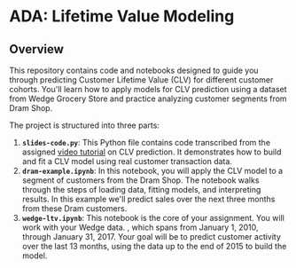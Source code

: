 # ADA: Lifetime Value Modeling

## Overview

This repository contains code and notebooks designed to guide you through predicting Customer Lifetime Value (CLV) for different customer cohorts. You'll learn how to apply models for CLV prediction using a dataset from Wedge Grocery Store and practice analyzing customer segments from Dram Shop.

The project is structured into three parts:
1. **`slides-code.py`**: This Python file contains code transcribed from the assigned [video tutorial](https://www.youtube.com/watch?v=486x8ccQThE) on CLV prediction. It demonstrates how to build and fit a CLV model using real customer transaction data.
2. **`dram-example.ipynb`**: In this notebook, you will apply the CLV model to a segment of customers from the Dram Shop. The notebook walks through the steps of loading data, fitting models, and interpreting results. In this example we'll predict sales over the next three months from these Dram customers. 
3. **`wedge-ltv.ipynb`**: This notebook is the core of your assignment. You will work with your Wedge data. , which spans from January 1, 2010, through January 31, 2017. Your goal will be to predict customer activity over the last 13 months, using the data up to the end of 2015 to build the model.

